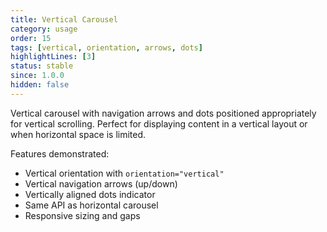 ```yaml
---
title: Vertical Carousel
category: usage
order: 15
tags: [vertical, orientation, arrows, dots]
highlightLines: [3]
status: stable
since: 1.0.0
hidden: false
---
```


Vertical carousel with navigation arrows and dots positioned appropriately for vertical scrolling. Perfect for displaying content in a vertical layout or when horizontal space is limited.

Features demonstrated:
- Vertical orientation with `orientation="vertical"`
- Vertical navigation arrows (up/down)
- Vertically aligned dots indicator
- Same API as horizontal carousel
- Responsive sizing and gaps
